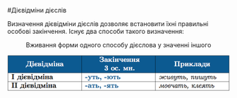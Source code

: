 #Дiєвiдмiни дiєслiв

Визначення дiєвiдмiни дiєслiв дозволяє встановити їхнi правильнi особовi закiнчення. Iснує два способи такого визначення:

<p style="text-align:center;"><span class="p1">Вживання форми одного способу дiєслова у значеннi iншого</span></p>
<div class="center">
<img src="../pics/10/9.png" width="800px" class="center"/>
</div>
<br>